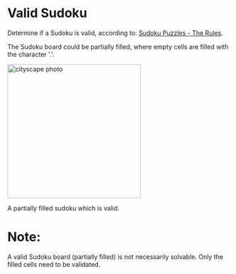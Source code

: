 # Valid Sudoku 
Determine if a Sudoku is valid, according to: 
[Sudoku Puzzles - The Rules](http://sudoku.com.au/TheRules.aspx).

The Sudoku board could be partially filled, where empty cells are filled with
the character '.'.

<img alt="cityscape photo" src="images/example.jpg" width="300"/>

A partially filled sudoku which is valid.

# Note:
A valid Sudoku board (partially filled) is not necessarily solvable. Only the
filled cells need to be validated.



